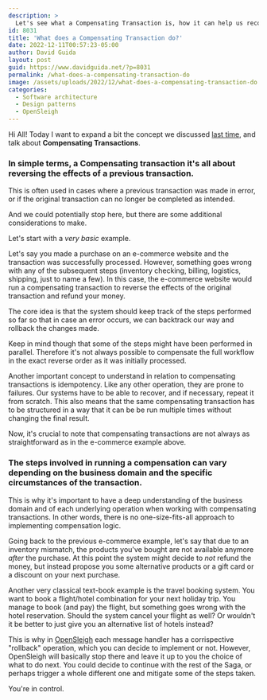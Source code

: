 ```yaml
---
description: >
  Let's see what a Compensating Transaction is, how it can help us recover from errors and how important it is to have deep knowledge of our domain before running them.
id: 8031
title: 'What does a Compensating Transaction do?'
date: 2022-12-11T00:57:23-05:00
author: David Guida
layout: post
guid: https://www.davidguida.net/?p=8031
permalink: /what-does-a-compensating-transaction-do
image: /assets/uploads/2022/12/what-does-a-compensating-transaction-do.jpg
categories:  
  - Software architecture
  - Design patterns
  - OpenSleigh
---
```


Hi All! Today I want to expand a bit the concept we discussed <a href='/why-would-you-send-messages-twice' target='_blank'>last time</a>, and talk about __Compensating Transactions__.

### In simple terms, a Compensating transaction it's all about reversing the effects of a previous transaction.

This is often used in cases where a previous transaction was made in error, or if the original transaction can no longer be completed as intended.

And we could potentially stop here, but there are some additional considerations to make.

Let's start with a *very basic* example.

Let's say you made a purchase on an e-commerce website and the transaction was successfully processed. However, something goes wrong with any of the subsequent steps (inventory checking, billing, logistics, shipping, just to name a few). In this case, the e-commerce website would run a compensating transaction to reverse the effects of the original transaction and refund your money.

The core idea is that the system should keep track of the steps performed so far so that in case an error occurs, we can backtrack our way and rollback the changes made.

Keep in mind though that some of the steps might have been performed in parallel. Therefore it's not always possible to compensate the full workflow in the exact reverse order as it was initially processed.

Another important concept to understand in relation to compensating transactions is idempotency. Like any other operation, they are prone to failures. Our systems have to be able to recover, and if necessary, repeat it from scratch. This also means that the same compensating transaction has to be structured in a way that it can be be run multiple times without changing the final result.

Now, it's crucial to note that compensating transactions are not always as straightforward as in the e-commerce example above. 

### The steps involved in running a compensation can vary depending on the business domain and the specific circumstances of the transaction. 

This is why it's important to have a deep understanding of the business domain and of each underlying operation when working with compensating transactions. In other words, there is no one-size-fits-all approach to implementing compensation logic. 

Going back to the previous e-commerce example, let's say that due to an inventory mismatch, the products you've bought are not available anymore *after* the purchase.
At this point the system might decide to *not* refund the money, but instead propose you some alternative products or a gift card or a discount on your next purchase.

Another very classical text-book example is the travel booking system. You want to book a flight/hotel combination for your next holiday trip. You manage to book (and pay) the flight, but something goes wrong with the hotel reservation. Should the system cancel your flight as well? Or wouldn't it be better to just give you an alternative list of hotels instead?

This is why in <a href='https://github.com/mizrael/OpenSleigh' target='_blank'>OpenSleigh</a> each message handler has a corrispective "rollback" operation, which you can decide to implement or not. However, OpenSleigh will basically stop there and leave it up to you the choice of what to do next.
You could decide to continue with the rest of the Saga, or perhaps trigger a whole different one and mitigate some of the steps taken. 

You're in control.